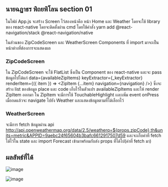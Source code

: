 ## นายฉฏาธร พิถยพิโลน section 01
ในไฟล์ App.js จะสร้าง Screen ไว้สองหน้าคือ หน้า Home และ Weather โดยจะใช้ library ของ react-native โดยจะติดตั้งผ่าน cmd โดยใช้คำสั่ง yarn add @react-navigation/stack @react-navigation/native


ในส่วนของ ZipCodeScreen และ WeatherScreen Components ที่ import มาจะเป็นหน้าต่างที่ต้องการจะแสดงผล 

### ZipCodeScreen 
  ใน ZipCodeScreen จะใช้ FlatList ซึ่งเป็น Component ของ react-native และจะ pass ข้อมูลไปได้แก่ data={availableZipItems} keyExtractor={_keyExtractor} renderItem={({ item }) => <ZipItem {...item} navigation={navigation} />} ซึ่งจะสร้าง list ของข้อมูล place และ code เก็บไว้ในตัวแปร availableZipItems และให้ render ZipItem ออกมา ใน ZipItem จะมีการใช้ TouchableHighlight เเละเพิ่ม event onPress เมื่อกดแล้วจะ navigate ไปยัง Weather และแสดงข้อมูลตามที่ได้เลือกไว้

### WeatherScreen 
  จะมีการ fetch ข้อมูลผ่าน api http://api.openweathermap.org/data/2.5/weatherq=${props.zipCode},th&units=metric&APPID=9aebc24f65604b3bafc6612917507d59 และจะเก็บค่าที่ fetch ได้ไว้ใน state และ import Forecast เข้ามาพร้อมกับส่ง props ที่ได้ไป(ค่าที่ fetch มา)


## ผลลัพธ์ที่ได้

![image](https://user-images.githubusercontent.com/100436146/183290701-fbc30971-a47b-44ad-9dee-cb9310fa0f00.png)

![image](https://user-images.githubusercontent.com/100436146/183290717-3f2152ae-58ed-49a9-aa58-011d2ab49ac0.png)
